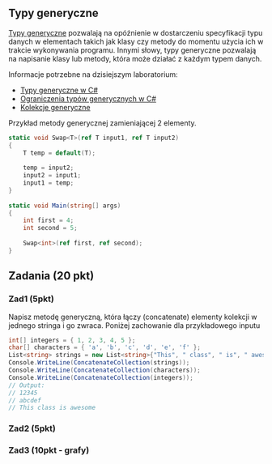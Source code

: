## Typy generyczne

[Typy generyczne](https://docs.microsoft.com/en-us/dotnet/csharp/programming-guide/generics/) pozwalają na opóźnienie w dostarczeniu specyfikacji typu danych w elementach takich jak klasy czy metody do momentu użycia ich w trakcie wykonywania programu. Innymi słowy, typy generyczne pozwalają na napisanie klasy lub metody, która może działać z każdym typem danych.

Informacje potrzebne na dzisiejszym laboratorium:

- [Typy generyczne w C#](https://www.tutorialsteacher.com/csharp/csharp-generics)
- [Ograniczenia typów generycznych w C#](https://www.tutorialsteacher.com/csharp/constraints-in-generic-csharp)
- [Kolekcje generyczne](https://www.tutorialsteacher.com/csharp/csharp-generic-collections)



Przykład metody generycznej zamieniającej 2 elementy.

```c#
static void Swap<T>(ref T input1, ref T input2)
{
    T temp = default(T);
 
    temp = input2;
    input2 = input1;
    input1 = temp;
}
 
static void Main(string[] args)
{
    int first = 4;
    int second = 5;
 
    Swap<int>(ref first, ref second);
}
```

## Zadania (20 pkt)

### Zad1 (5pkt)

Napisz metodę generyczną, która łączy (concatenate) elementy kolekcji w jednego stringa i go zwraca. Poniżej zachowanie dla przykładowego inputu

```c#
int[] integers = { 1, 2, 3, 4, 5 };
char[] characters = { 'a', 'b', 'c', 'd', 'e', 'f' };
List<string> strings = new List<string>{"This", " class", " is", " awesome"};
Console.WriteLine(ConcatenateCollection(strings));
Console.WriteLine(ConcatenateCollection(characters));
Console.WriteLine(ConcatenateCollection(integers));
// Output:
// 12345
// abcdef
// This class is awesome
```

### Zad2 (5pkt)

### Zad3 (10pkt - grafy)